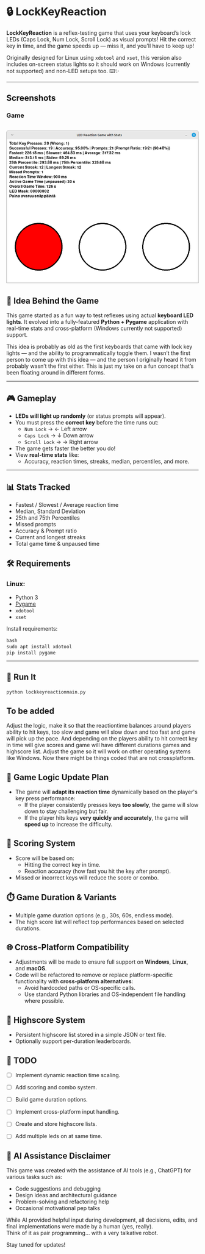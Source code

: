 # 🔒 LockKeyReaction

**LockKeyReaction** is a reflex-testing game that uses your keyboard’s lock LEDs (Caps Lock, Num Lock, Scroll Lock) as visual prompts! Hit the correct key in time, and the game speeds up — miss it, and you'll have to keep up!

Originally designed for Linux using `xdotool` and `xset`, this version also includes on-screen status lights so it should work on Windows (currently not supported) and non-LED setups too. ⌨️✨

---
## Screenshots

### Game
![Game 1](screenshots/game_1.png)
---
## 🧠 Idea Behind the Game

This game started as a fun way to test reflexes using actual **keyboard LED lights**.
It evolved into a fully-featured **Python + Pygame** application with real-time stats and cross-platform (Windows currently not supported) support.

This idea is probably as old as the first keyboards that came with lock key lights — and the ability to programmatically toggle them.
I wasn’t the first person to come up with this idea — and the person I originally heard it from probably wasn’t the first either. This is just my take on a fun concept that’s been floating around in different forms. 

---

## 🎮 Gameplay

- **LEDs will light up randomly** (or status prompts will appear).
- You must press the **correct key** before the time runs out:
  - `Num Lock` → ← Left arrow
  - `Caps Lock` → ↓ Down arrow
  - `Scroll Lock` → → Right arrow
- The game gets faster the better you do!
- View **real-time stats** like:
  - Accuracy, reaction times, streaks, median, percentiles, and more.

---


## 📊 Stats Tracked

- Fastest / Slowest / Average reaction time  
- Median, Standard Deviation  
- 25th and 75th Percentiles  
- Missed prompts  
- Accuracy & Prompt ratio  
- Current and longest streaks  
- Total game time & unpaused time  

## 🛠️ Requirements

### Linux:
- Python 3
- [Pygame](https://www.pygame.org/)
- `xdotool`
- `xset`

Install requirements:
```
bash
sudo apt install xdotool
pip install pygame 
```

---

## 🚀 Run It

```bash
python lockkeyreactionmain.py
```

## To be added
Adjust the logic, make it so that the reactiontime balances around players ability to hit keys, too slow and game will slow down and too fast and game will pick up the pace. And depending on the players ability to hit correct key in time will give scores and game will have different durations games and highscore list. Adjust the game so it will work on other operating systems like Windows. Now there might be things coded that are not crossplatform.



## 🧠 Game Logic Update Plan

- The game will **adapt its reaction time** dynamically based on the player's key press performance:
  - If the player consistently presses keys **too slowly**, the game will slow down to stay challenging but fair.
  - If the player hits keys **very quickly and accurately**, the game will **speed up** to increase the difficulty.

## 🎯 Scoring System

- Score will be based on:
  - Hitting the correct key in time.
  - Reaction accuracy (how fast you hit the key after prompt).
- Missed or incorrect keys will reduce the score or combo.

## ⏱️ Game Duration & Variants

- Multiple game duration options (e.g., 30s, 60s, endless mode).
- The high score list will reflect top performances based on selected durations.

## 🌐 Cross-Platform Compatibility

- Adjustments will be made to ensure full support on **Windows**, **Linux**, and **macOS**.
- Code will be refactored to remove or replace platform-specific functionality with **cross-platform alternatives**:
  - Avoid hardcoded paths or OS-specific calls.
  - Use standard Python libraries and OS-independent file handling where possible.

## 💾 Highscore System

- Persistent highscore list stored in a simple JSON or text file.
- Optionally support per-duration leaderboards.

## 🚧 TODO

- [ ] Implement dynamic reaction time scaling.
- [ ] Add scoring and combo system.
- [ ] Build game duration options.
- [ ] Implement cross-platform input handling.
- [ ] Create and store highscore lists.
- [ ] Add multiple leds on at same time.



## 🤖 AI Assistance Disclaimer

This game was created with the assistance of AI tools (e.g., ChatGPT) for various tasks such as:

- Code suggestions and debugging  
- Design ideas and architectural guidance  
- Problem-solving and refactoring help  
- Occasional motivational pep talks

While AI provided helpful input during development, all decisions, edits, and final implementations were made by a human (yes, really).  
Think of it as pair programming… with a very talkative robot.


Stay tuned for updates!


